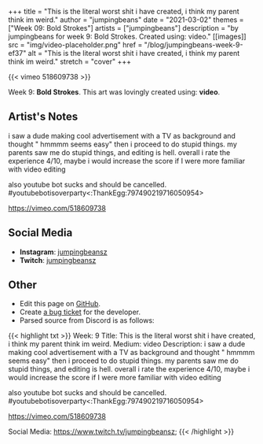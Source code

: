 +++
title =       "This is the literal worst shit i have created, i think my parent think im weird."
author =      "jumpingbeans"
date =        "2021-03-02"
themes =      ["Week 09: Bold Strokes"]
artists =     ["jumpingbeans"]
description = "by jumpingbeans for week 9: Bold Strokes. Created using: video."
[[images]]
              src = "img/video-placeholder.png"
              href = "/blog/jumpingbeans-week-9-ef37"
              alt = "This is the literal worst shit i have created, i think my parent think im weird."
              stretch = "cover"
+++


{{< vimeo 518609738 >}}


Week 9: **Bold Strokes**. This art was lovingly created using: **video**.

## Artist's Notes

i saw a dude making cool advertisement with a TV as background and thought " hmmmm seems easy" then i proceed to do stupid things. my parents saw me do stupid things, and editing is hell. overall i rate the experience 4/10, maybe i would increase the score if I were more familiar with video editing

also youtube bot sucks and should be cancelled. #youtubebotisoverparty<:ThankEgg:797490219716050954>

https://vimeo.com/518609738

## Social Media

- **Instagram**: <a href='https://instagram.com/jumpingbeansz' target='_blank'>jumpingbeansz</a>
- **Twitch**: <a href='https://twitch.tv/jumpingbeansz' target='_blank'>jumpingbeansz</a>


## Other

- Edit this page on [GitHub](https://github.com/teaminkling/web-refresh/edit/main/content/blog/jumpingbeans-week-9-ef37.md).
- Create [a bug ticket](https://github.com/teaminkling/web-refresh/issues/new?assignees=&labels=bug&template=problem-report.md&title=) for the developer.
- Parsed source from Discord is as follows:

{{< highlight txt >}}
Week: 9
Title: This is the literal worst shit i have created, i think my parent think im weird.
Medium: video
Description: i saw a dude making cool advertisement with a TV as background and thought " hmmmm seems easy" then i proceed to do stupid things. my parents saw me do stupid things, and editing is hell. overall i rate the experience 4/10, maybe i would increase the score if I were more familiar with video editing

also youtube bot sucks and should be cancelled. #youtubebotisoverparty<:ThankEgg:797490219716050954>


https://vimeo.com/518609738


Social Media: https://www.twitch.tv/jumpingbeansz;
{{< /highlight >}}